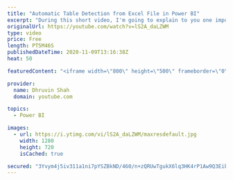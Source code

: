 ```yaml
---
title: "Automatic Table Detection from Excel File in Power BI"
excerpt: "During this short video, I'm going to explain to you one important connector update of Power BI Desktop which is - Automatic table detection from Excel files. Earlier, if we have multiple tables in the same spreadsheet, Power BI detects them as a single table and we have incorrect fields detected from"
originalUrl: https://youtube.com/watch?v=lS2A_daLZWM
type: video
price: Free
length: PT5M46S
publishedDateTime: 2020-11-09T13:16:38Z
heat: 50

featuredContent: "<iframe width=\"800\" height=\"500\" frameborder=\"0\" src=\"https://www.youtube.com/embed/lS2A_daLZWM\" allow=\"accelerometer; autoplay; encrypted-media; gyroscope; picture-in-picture\" allowfullscreen></iframe>"

provider:
  name: Dhruvin Shah
  domain: youtube.com

topics:
  - Power BI

images:
  - url: https://i.ytimg.com/vi/lS2A_daLZWM/maxresdefault.jpg
    width: 1280
    height: 720
    isCached: true

secured: "3Yvym4j5iv311a1ni7pYSZBkND/460/n+zQRUwTgukX6lq3HK4rP1Aw9Q3EibMnHPB41JS7BO+ahaJbKfMzItXI8wAFMR71yOdVL0EbG9zRKkl0GvXx9a+zKkhYSwKok09s70ph5DE0S+p/IZctr6a7WlQqa7e+8sYPw5dUh9uuSn0cIgsj1hZKxmBo8KM050V8zyf+hp/peVhbZnlACrEOsj6jyPfdOdlygyceRqCNqQgWlaL/9ob5FxJV0ri6NWxYMQVUDUDYPsJ+9nzwt51ycXwOPgVSHmkmv35prlOWO4h7Dd9Fe/LrDHA9Rp0atTkWLLby7nEtqz14yf4ZhdHjRZM7hkTlUgxpr8XD+Gwgdlo4UBaInbA6QpMBpodhlAzDamG0FP/cBw8YPFXQDMkbidcoJnpBjDUMFxH4DP0E=;XXvfU8qDGtLMJm3XTv92qA=="
---
```


